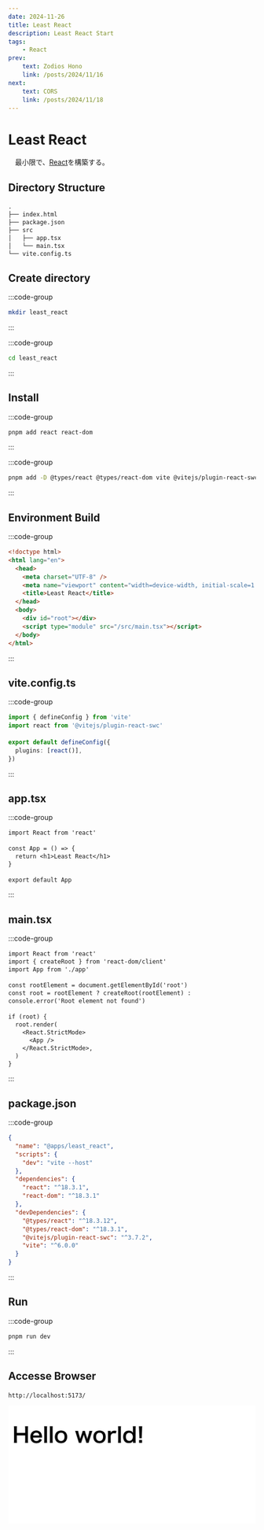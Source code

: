```yaml
---
date: 2024-11-26
title: Least React
description: Least React Start
tags: 
    - React
prev:
    text: Zodios Hono
    link: /posts/2024/11/16
next:
    text: CORS
    link: /posts/2024/11/18
---
```


# Least React

&emsp;最小限で、[React](https://react.dev/)を構築する。

## Directory Structure

```
.
├── index.html
├── package.json
├── src
│   ├── app.tsx
│   └── main.tsx
└── vite.config.ts
```

## Create directory

:::code-group
```sh
mkdir least_react
```
:::

:::code-group
```sh
cd least_react
```
:::

## Install

:::code-group
```sh [pnpm]
pnpm add react react-dom
```
:::

:::code-group
```sh [pnpm]
pnpm add -D @types/react @types/react-dom vite @vitejs/plugin-react-swc
```
:::

## Environment Build

:::code-group
```html [index.html]
<!doctype html>
<html lang="en">
  <head>
    <meta charset="UTF-8" />
    <meta name="viewport" content="width=device-width, initial-scale=1.0" />
    <title>Least React</title>
  </head>
  <body>
    <div id="root"></div>
    <script type="module" src="/src/main.tsx"></script>
  </body>
</html>
```
:::

## vite.config.ts

:::code-group
```ts [vite.config.ts]
import { defineConfig } from 'vite'
import react from '@vitejs/plugin-react-swc'

export default defineConfig({
  plugins: [react()],
})
```
:::

## app.tsx

:::code-group
```tsx [app.tsx]
import React from 'react'

const App = () => {
  return <h1>Least React</h1>
}

export default App
```
:::

## main.tsx

:::code-group
```tsx [main.tsx]
import React from 'react'
import { createRoot } from 'react-dom/client'
import App from './app'

const rootElement = document.getElementById('root')
const root = rootElement ? createRoot(rootElement) : console.error('Root element not found')

if (root) {
  root.render(
    <React.StrictMode>
      <App />
    </React.StrictMode>,
  )
}
```
:::

## package.json

:::code-group
```json [package.json]
{
  "name": "@apps/least_react",
  "scripts": {
    "dev": "vite --host"
  },
  "dependencies": {
    "react": "^18.3.1",
    "react-dom": "^18.3.1"
  },
  "devDependencies": {
    "@types/react": "^18.3.12",
    "@types/react-dom": "^18.3.1",
    "@vitejs/plugin-react-swc": "^3.7.2",
    "vite": "^6.0.0"
  }
}
```
:::

## Run

:::code-group
```sh [pnpm]
pnpm run dev
```
:::

## Accesse Browser

```
http://localhost:5173/
```

![img](img/01.png)